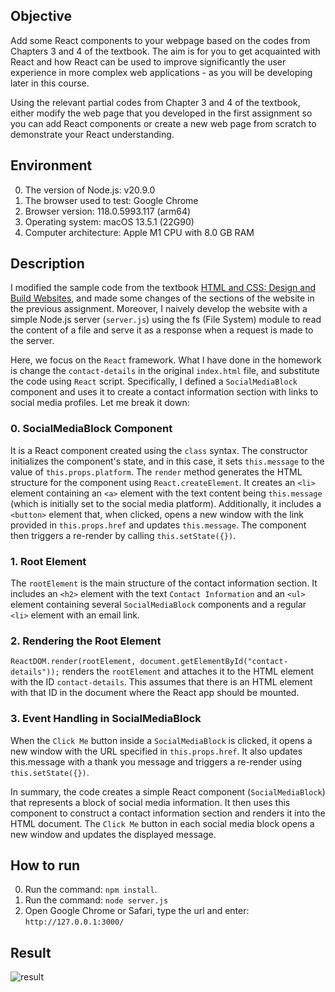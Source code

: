 ## Objective
Add some React components to your webpage based on the codes from Chapters 3 and 4 of the textbook. The aim is for you to get acquainted with React and how React can be used to improve significantly the user experience in more complex web applications - as you will be developing later in this course.

Using the relevant partial codes from Chapter 3 and 4 of the textbook, either modify the web page that you developed in the first assignment so you can add React components or create a new web page from scratch to demonstrate your React understanding.

## Environment
0. The version of Node.js: v20.9.0
1. The browser used to test: Google Chrome
2. Browser version: 118.0.5993.117 (arm64)
3. Operating system: macOS 13.5.1 (22G90)
4. Computer architecture: Apple M1 CPU with 8.0 GB RAM

## Description
I modified the sample code from the textbook [HTML and CSS: Design and Build Websites](https://www.amazon.com/HTML-CSS-Design-Build-Websites/dp/1118008189), and made some changes of the sections of the website in the previous assignment. Moreover, I naively develop the website with a simple Node.js server (```server.js```) using the fs (File System) module to read the content of a file and serve it as a response when a request is made to the server. 

Here, we focus on the ```React``` framework. What I have done in the homework is change the ```contact-details``` in the original ```index.html``` file, and substitute the code using ```React``` script. Specifically, I defined a ```SocialMediaBlock``` component and uses it to create a contact information section with links to social media profiles. Let me break it down:

### 0. SocialMediaBlock Component
It is a React component created using the ```class``` syntax. The constructor initializes the component's state, and in this case, it sets ```this.message``` to the value of ```this.props.platform```. The ```render``` method generates the HTML structure for the component using ```React.createElement```. It creates an ```<li>``` element containing an ```<a>``` element with the text content being ```this.message``` (which is initially set to the social media platform). Additionally, it includes a ```<button>``` element that, when clicked, opens a new window with the link provided in ```this.props.href``` and updates ```this.message```. The component then triggers a re-render by calling ```this.setState({})```.

### 1. Root Element
The ```rootElement``` is the main structure of the contact information section. It includes an ```<h2>``` element with the text ```Contact Information``` and an ```<ul>``` element containing several ```SocialMediaBlock``` components and a regular ```<li>``` element with an email link.

### 2. Rendering the Root Element
```ReactDOM.render(rootElement, document.getElementById("contact-details"));``` renders the ```rootElement``` and attaches it to the HTML element with the ID ```contact-details```. This assumes that there is an HTML element with that ID in the document where the React app should be mounted. 

### 3. Event Handling in SocialMediaBlock
When the ```Click Me``` button inside a ```SocialMediaBlock``` is clicked, it opens a new window with the URL specified in ```this.props.href```. It also updates this.message with a thank you message and triggers a re-render using ```this.setState({})```.

In summary, the code creates a simple React component (```SocialMediaBlock```) that represents a block of social media information. It then uses this component to construct a contact information section and renders it into the HTML document. The ```Click Me``` button in each social media block opens a new window and updates the displayed message.


## How to run
0. Run the command: ``` npm install ```.
1. Run the command: ``` node server.js ```
2. Open Google Chrome or Safari, type the url and enter: ``` http://127.0.0.1:3000/ ```

## Result
![result](running_result.png)
